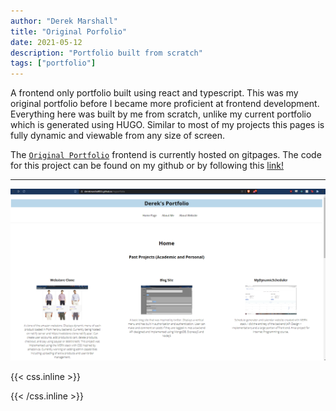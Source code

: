 ```yaml
---
author: "Derek Marshall"
title: "Original Porfolio"
date: 2021-05-12
description: "Portfolio built from scratch"
tags: ["portfolio"]
---
```


A frontend only portfolio built using react and typescript. This was my original portfolio before I became more proficient at frontend development. Everything here was built by me from scratch, unlike my current portfolio which is generated using HUGO. Similar to most of my projects this pages is fully dynamic and viewable from any size of screen.


<!--more-->

The [`Original Portfolio`](https://derekmarshall855.github.io/myportfolio) frontend is currently hosted on gitpages. The code for this project can be found on my github or by following this [link!](https://github.com/DerekMarshall855/myportfolio)

---

!['webstore homepage'](/images/original_portfolio.png)


{{< css.inline >}}

<style>
.emojify {
	font-family: Apple Color Emoji, Segoe UI Emoji, NotoColorEmoji, Segoe UI Symbol, Android Emoji, EmojiSymbols;
	font-size: 2rem;
	vertical-align: middle;
}
@media screen and (max-width:650px) {
  .nowrap {
    display: block;
    margin: 25px 0;
  }
}
</style>

{{< /css.inline >}}